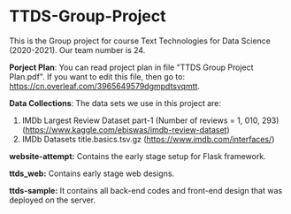 # TTDS-Group-Project
This is the Group project for course Text Technologies for Data Science (2020-2021). Our team number is 24.

__Porject Plan__: 
You can read project plan in file "TTDS Group Project Plan.pdf". If you want to edit this file, then go to: https://cn.overleaf.com/3965649579dgmpdtsvqmtt.

__Data Collections__:
The data sets we use in this project are:
1.  IMDb Largest Review Dataset part-1 (Number of reviews = 1, 010, 293)
(https://www.kaggle.com/ebiswas/imdb-review-dataset)
2.  IMDb Datasets title.basics.tsv.gz
(https://www.imdb.com/interfaces/)


__website-attempt:__
Contains the early stage setup for Flask framework.

__ttds_web:__
Contains early stage web designs.

__ttds-sample:__
It contains all back-end codes and front-end design that was deployed on the server.
